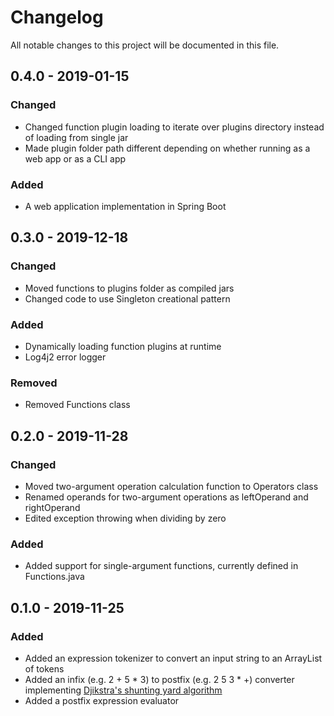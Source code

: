 # Changelog
All notable changes to this project will be documented in this file.

## 0.4.0 - 2019-01-15

### Changed

- Changed function plugin loading to iterate over plugins directory instead of loading from single jar
- Made plugin folder path different depending on whether running as a web app or as a CLI app

### Added

- A web application implementation in Spring Boot

## 0.3.0 - 2019-12-18

### Changed

- Moved functions to plugins folder as compiled jars
- Changed code to use Singleton creational pattern

### Added

- Dynamically loading function plugins at runtime
- Log4j2 error logger

### Removed

- Removed Functions class

## 0.2.0 - 2019-11-28

### Changed

- Moved two-argument operation calculation function to Operators class
- Renamed operands for two-argument operations as leftOperand and rightOperand
- Edited exception throwing when dividing by zero

### Added

- Added support for single-argument functions, currently defined in Functions.java

## 0.1.0 - 2019-11-25

### Added

- Added an expression tokenizer to convert an input string to an ArrayList of tokens
- Added an infix (e.g. 2 + 5 * 3) to postfix (e.g. 2 5 3 * +) converter implementing [Djikstra's shunting yard algorithm](https://en.wikipedia.org/wiki/Shunting-yard_algorithm)
- Added a postfix expression evaluator